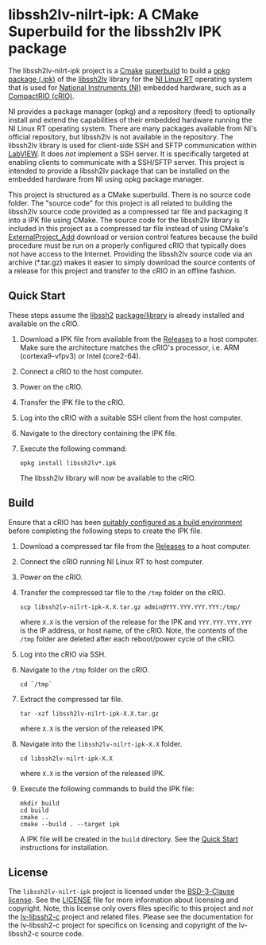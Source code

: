 # libssh2lv-nilrt-ipk: A CMake Superbuild for the libssh2lv IPK package

The libssh2lv-nilrt-ipk project is a [Cmake](https://cmake.org/) [superbuild](https://blog.kitware.com/cmake-superbuilds-git-submodules/) to build a [opkg package (.ipk)](https://openwrt.org/docs/guide-user/additional-software/opkg) of the [libssh2lv](https://github.com/fieldrndservices/libssh2lv) library for the [NI Linux RT](http://www.ni.com/en-us/innovations/white-papers/13/introduction-to-ni-linux-real-time.html) operating system that is used for [National Instruments (NI)](https://www.ni.com) embedded hardware, such as a [CompactRIO (cRIO)](http://www.ni.com/en-us/shop/compactrio.html).

NI provides a package manager (opkg) and a repository (feed) to optionally install and extend the capabilities of their embedded hardware running the NI Linux RT operating system. There are many packages available from NI's official repository, but libssh2lv is not available in the repository. The libssh2lv library is used for client-side SSH and SFTP communication within [LabVIEW](https://www.ni.com/labview). It does _not_ implement a SSH server. It is specifically targeted at enabling clients to communicate with a SSH/SFTP server. This project is intended to provide a libssh2lv package that can be installed on the embedded hardware from NI using opkg package manager.

This project is structured as a CMake superbuild. There is no source code folder. The "source code" for this project is all related to building the libssh2lv source code provided as a compressed tar file and packaging it into a IPK file using CMake. The source code for the libssh2lv library is included in this project as a compressed tar file instead of using CMake's [ExternalProject_Add](https://cmake.org/cmake/help/latest/module/ExternalProject.html) download or version control features because the build procedure must be run on a properly configured cRIO that typically does not have access to the Internet. Providing the libssh2lv source code via an archive (*.tar.gz) makes it easier to simply download the source contents of a release for this project and transfer to the cRIO in an offline fashion.

## Quick Start

These steps assume the [libssh2](https://www.libssh2.org) [package/library](https://github.com/fieldrndservices/libssh2-nilrt-ipk) is already installed and available on the cRIO.

1. Download a IPK file from available from the [Releases](https://github.com/fieldrndservices/libssh2lv-nilrt-ipk/releases) to a host computer. Make sure the architecture matches the cRIO's processor, i.e. ARM (cortexa9-vfpv3) or Intel (core2-64).
2. Connect a cRIO to the host computer.
3. Power on the cRIO.
4. Transfer the IPK file to the cRIO.
5. Log into the cRIO with a suitable SSH client from the host computer.
6. Navigate to the directory containing the IPK file.
7. Execute the following command:

   ```
   opkg install libssh2lv*.ipk
   ```

   The libssh2lv library will now be available to the cRIO.
   
## Build

Ensure that a cRIO has been [suitably configured as a build environment](https://gist.github.com/volks73/ff5bdf361c1dccd6005bfaa31ab80441) before completing the following steps to create the IPK file.

1. Download a compressed tar file from the [Releases](https://github.com/fieldrndservices/libssh2lv-nilrt-ipk/releases) to a host computer.
2. Connect the cRIO running NI Linux RT to host computer.
3. Power on the cRIO.
4. Transfer the compressed tar file to the `/tmp` folder on the cRIO.

   ```
   scp libssh2lv-nilrt-ipk-X.X.tar.gz admin@YYY.YYY.YYY.YYY:/tmp/
   ``` 
   
   where `X.X` is the version of the release for the IPK and `YYY.YYY.YYY.YYY` is the IP address, or host name, of the cRIO. Note, the contents of the `/tmp` folder are deleted after each reboot/power cycle of the cRIO.
5. Log into the cRIO via SSH.
6. Navigate to the `/tmp` folder on the cRIO.

   ```
   cd `/tmp`
   ```
   
7. Extract the compressed tar file.

   ```
   tar -xzf libssh2lv-nilrt-ipk-X.X.tar.gz
   ```
  
   where `X.X` is the version of the released IPK. 
  
8. Navigate into the `libssh2lv-nilrt-ipk-X.X` folder.

   ```
   cd libssh2lv-nilrt-ipk-X.X
   ```
   
   where `X.X` is the version of the released IPK.
   
9. Execute the following commands to build the IPK file:

   ```
   mkdir build
   cd build
   cmake ..
   cmake --build . --target ipk
   ```

   A IPK file will be created in the `build` directory. See the [Quick Start](#quick-start) instructions for installation.

## License

The `libssh2lv-nilrt-ipk` project is licensed under the [BSD-3-Clause license](https://opensource.org/licenses/BSD-3-Clause). See the [LICENSE](https://github.com/fieldrndservices/libssh2lv-nilrt-ipk/blob/master/LICENSE) file for more information about licensing and copyright. Note, this license only overs files specific to this project and _not_ the [lv-libssh2-c](https://github.com/fieldrndservices/lv-libssh2-c) project and related files. Please see the documentation for the lv-libssh2-c project for specifics on licensing and copyright of the lv-libssh2-c source code.

